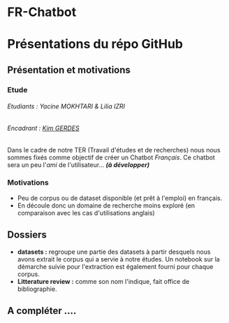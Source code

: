 # FR-Chatbot

# Présentations du répo GitHub
## Présentation et motivations
### Etude 
###### Etudiants : Yacine MOKHTARI & Lilia IZRI
###### Encadrant : [Kim GERDES](https://gerdes.fr/)
Dans le cadre de notre TER (Travail d'études et de recherches) nous nous sommes fixés comme objectif de créer un Chatbot *Français*. Ce chatbot sera un peu l'*ami* de l'utilisateur... ***(à développer)***

### Motivations
* Peu de corpus ou de dataset disponible (et prêt à l'emploi) en français.
* En découle donc un domaine de recherche moins exploré (en comparaison avec les cas d'utilisations anglais)

## Dossiers 
+ **datasets :** regroupe une partie des datasets à partir desquels nous avons extrait le corpus qui a servie à notre études. Un notebook sur la démarche suivie pour l'extraction est également fourni pour chaque corpus.
+ **Litterature review :** comme son nom l'indique, fait office de bibliographie.


## A compléter .... 